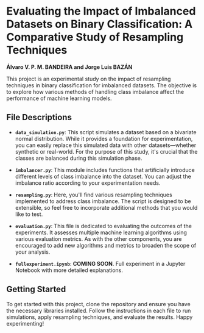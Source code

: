 # Evaluating the Impact of Imbalanced Datasets on Binary Classification: A Comparative Study of Resampling Techniques

**Álvaro V. P. M. BANDEIRA  and  Jorge Luis BAZÁN**

This project is an experimental study on the impact of resampling techniques in binary classification for imbalanced datasets. The objective is to explore how various methods of handling class imbalance affect the performance of machine learning models.

## File Descriptions

- **`data_simulation.py`**: This script simulates a dataset based on a bivariate normal distribution. While it provides a foundation for experimentation, you can easily replace this simulated data with other datasets—whether synthetic or real-world. For the purpose of this study, it's crucial that the classes are balanced during this simulation phase.

- **`imbalancer.py`**: This module includes functions that artificially introduce different levels of class imbalance into the dataset. You can adjust the imbalance ratio according to your experimentation needs.

- **`resampling.py`**: Here, you'll find various resampling techniques implemented to address class imbalance. The script is designed to be extensible, so feel free to incorporate additional methods that you would like to test.

- **`evaluation.py`**: This file is dedicated to evaluating the outcomes of the experiments. It assesses multiple machine learning algorithms using various evaluation metrics. As with the other components, you are encouraged to add new algorithms and metrics to broaden the scope of your analysis.
- **`fullexperiment.ipynb`**: **COMING SOON**. Full experiment in a Jupyter Notebook with more detailed explanations.

## Getting Started

To get started with this project, clone the repository and ensure you have the necessary libraries installed. Follow the instructions in each file to run simulations, apply resampling techniques, and evaluate the results. Happy experimenting!
